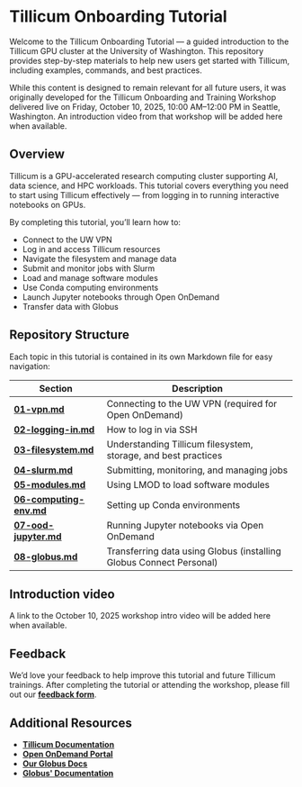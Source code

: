 # Tillicum Onboarding Tutorial

Welcome to the Tillicum Onboarding Tutorial — a guided introduction to the Tillicum GPU cluster at the University of Washington.
This repository provides step-by-step materials to help new users get started with Tillicum, including examples, commands, and best practices.

While this content is designed to remain relevant for all future users, it was originally developed for the Tillicum Onboarding and Training Workshop delivered live on Friday, October 10, 2025, 10:00 AM–12:00 PM in Seattle, Washington.
An introduction video from that workshop will be added here when available.

## Overview

Tillicum is a GPU-accelerated research computing cluster supporting AI, data science, and HPC workloads.
This tutorial covers everything you need to start using Tillicum effectively — from logging in to running interactive notebooks on GPUs.

By completing this tutorial, you’ll learn how to:

* Connect to the UW VPN
* Log in and access Tillicum resources
* Navigate the filesystem and manage data
* Submit and monitor jobs with Slurm
* Load and manage software modules
* Use Conda computing environments
* Launch Jupyter notebooks through Open OnDemand
* Transfer data with Globus

## Repository Structure
Each topic in this tutorial is contained in its own Markdown file for easy navigation:

| Section                                      | Description                                                         |
| -------------------------------------------- | ------------------------------------------------------------------- |
| [**<ins>01-vpn.md</ins>**](./01-vpn.md)                     | Connecting to the UW VPN (required for Open OnDemand)               |
| [**<ins>02-logging-in.md</ins>**](./02-logging-in.md)       | How to log in via SSH                             |
| [**<ins>03-filesystem.md</ins>**](./03-filesystem.md)       | Understanding Tillicum filesystem, storage, and best practices                   |
| [**<ins>04-slurm.md</ins>**](./04-slurm.md)                 | Submitting, monitoring, and managing jobs                           |
| [**<ins>05-modules.md</ins>**](./05-modules.md)             | Using LMOD to load software modules                                 |
| [**<ins>06-computing-env.md</ins>**](./06-computing-env.md) | Setting up Conda environments                         |
| [**<ins>07-ood-jupyter.md</ins>**](./07-ood-jupyter.md)     | Running Jupyter notebooks via Open OnDemand                         |
| [**<ins>08-globus.md</ins>**](./08-globus.md)               | Transferring data using Globus (installing Globus Connect Personal) |

## Introduction video

A link to the October 10, 2025 workshop intro video will be added here when available.

## Feedback

We’d love your feedback to help improve this tutorial and future Tillicum trainings.
After completing the tutorial or attending the workshop, please fill out our [**<ins>feedback form</ins>**](https://forms.office.com/r/bSXQpjYTQZ).

## Additional Resources

* [**<ins>Tillicum Documentation</ins>**](https://hyak.uw.edu/docs/tillicum/)
* [**<ins>Open OnDemand Portal</ins>**](https://hyak.uw.edu/docs/ood/start)
* [**<ins>Our Globus Docs</ins>**](https://hyak.uw.edu/docs/storage/globus)
* [**<ins>Globus' Documentation</ins>**](https://docs.globus.org/?_gl=1*da6xxk*_ga*ODMxMTMwMTg2LjE3NTg3MzQ0OTk.*_ga_7ZB89HGG0P*czE3NTk2MTAwNTAkbzckZzAkdDE3NTk2MTAwNTAkajYwJGwwJGgw)

